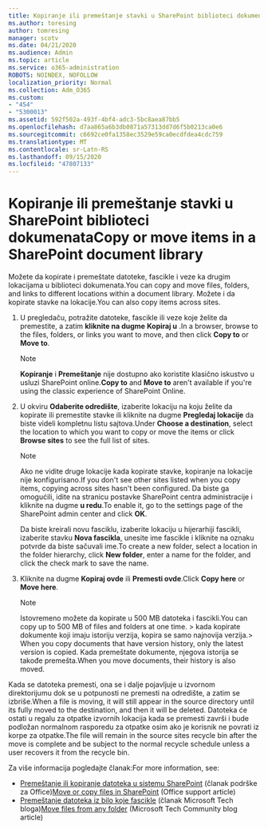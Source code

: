 ```yaml
---
title: Kopiranje ili premeštanje stavki u SharePoint biblioteci dokumenata
ms.author: toresing
author: tomresing
manager: scotv
ms.date: 04/21/2020
ms.audience: Admin
ms.topic: article
ms.service: o365-administration
ROBOTS: NOINDEX, NOFOLLOW
localization_priority: Normal
ms.collection: Adm_O365
ms.custom:
- "454"
- "5300013"
ms.assetid: 592f502a-493f-4bf4-adc3-5bc8aea87bb5
ms.openlocfilehash: d7aa865a6b3db0871a57313dd7d6f5b0213ca0e6
ms.sourcegitcommit: c6692ce0fa1358ec3529e59ca0ecdfdea4cdc759
ms.translationtype: MT
ms.contentlocale: sr-Latn-RS
ms.lasthandoff: 09/15/2020
ms.locfileid: "47807133"
---
```

# <a name="copy-or-move-items-in-a-sharepoint-document-library"></a><span data-ttu-id="4760e-102">Kopiranje ili premeštanje stavki u SharePoint biblioteci dokumenata</span><span class="sxs-lookup"><span data-stu-id="4760e-102">Copy or move items in a SharePoint document library</span></span>

<span data-ttu-id="4760e-103">Možete da kopirate i premeštate datoteke, fascikle i veze ka drugim lokacijama u biblioteci dokumenata.</span><span class="sxs-lookup"><span data-stu-id="4760e-103">You can copy and move files, folders, and links to different locations within a document library.</span></span> <span data-ttu-id="4760e-104">Možete i da kopirate stavke na lokacije.</span><span class="sxs-lookup"><span data-stu-id="4760e-104">You can also copy items across sites.</span></span> 
  
1. <span data-ttu-id="4760e-105">U pregledaču, potražite datoteke, fascikle ili veze koje želite da premestite, a zatim **kliknite na dugme** **Kopiraj u** .</span><span class="sxs-lookup"><span data-stu-id="4760e-105">In a browser, browse to the files, folders, or links you want to move, and then click **Copy to** or **Move to**.</span></span>

    > [!NOTE]
    > <span data-ttu-id="4760e-106">**Kopiranje** i **Premeštanje** nije dostupno ako koristite klasično iskustvo u usluzi SharePoint online.</span><span class="sxs-lookup"><span data-stu-id="4760e-106">**Copy to** and **Move to** aren't available if you're using the classic experience of SharePoint Online.</span></span>
  
2. <span data-ttu-id="4760e-107">U okviru **Odaberite odredište**, izaberite lokaciju na koju želite da kopirate ili premestite stavke ili kliknite na dugme **Pregledaj lokacije** da biste videli kompletnu listu sajtova.</span><span class="sxs-lookup"><span data-stu-id="4760e-107">Under **Choose a destination**, select the location to which you want to copy or move the items or click **Browse sites** to see the full list of sites.</span></span>

    > [!NOTE]
    > <span data-ttu-id="4760e-108">Ako ne vidite druge lokacije kada kopirate stavke, kopiranje na lokacije nije konfigurisano.</span><span class="sxs-lookup"><span data-stu-id="4760e-108">If you don't see other sites listed when you copy items, copying across sites hasn't been configured.</span></span> <span data-ttu-id="4760e-109">Da biste ga omogućili, idite na stranicu postavke SharePoint centra administracije i kliknite na dugme **u redu**.</span><span class="sxs-lookup"><span data-stu-id="4760e-109">To enable it, go to the settings page of the SharePoint admin center and click **OK**.</span></span>
  
    <span data-ttu-id="4760e-110">Da biste kreirali novu fasciklu, izaberite lokaciju u hijerarhiji fascikli, izaberite stavku **Nova fascikla**, unesite ime fascikle i kliknite na oznaku potvrde da biste sačuvali ime.</span><span class="sxs-lookup"><span data-stu-id="4760e-110">To create a new folder, select a location in the folder hierarchy, click **New folder**, enter a name for the folder, and click the check mark to save the name.</span></span>

3. <span data-ttu-id="4760e-111">Kliknite na dugme **Kopiraj ovde** ili **Premesti ovde**.</span><span class="sxs-lookup"><span data-stu-id="4760e-111">Click **Copy here** or **Move here**.</span></span>

    > [!NOTE]
    > <span data-ttu-id="4760e-112">Istovremeno možete da kopirate u 500 MB datoteka i fascikli.</span><span class="sxs-lookup"><span data-stu-id="4760e-112">You can copy up to 500 MB of files and folders at one time.</span></span> <span data-ttu-id="4760e-113">> kada kopirate dokumente koji imaju istoriju verzija, kopira se samo najnovija verzija.</span><span class="sxs-lookup"><span data-stu-id="4760e-113">>  When you copy documents that have version history, only the latest version is copied.</span></span> <span data-ttu-id="4760e-114">Kada premeštate dokumente, njegova istorija se takođe premešta.</span><span class="sxs-lookup"><span data-stu-id="4760e-114">When you move documents, their history is also moved.</span></span>
  
 <span data-ttu-id="4760e-115">Kada se datoteka premesti, ona se i dalje pojavljuje u izvornom direktorijumu dok se u potpunosti ne premesti na odredište, a zatim se izbriše.</span><span class="sxs-lookup"><span data-stu-id="4760e-115">When a file is moving, it will still appear in the source directory until its fully moved to the destination, and then it will be deleted.</span></span> <span data-ttu-id="4760e-116">Datoteka će ostati u regalu za otpatke izvornih lokacija kada se premesti završi i bude podložan normalnom rasporedu za otpatke osim ako je korisnik ne povrati iz korpe za otpatke.</span><span class="sxs-lookup"><span data-stu-id="4760e-116">The file will remain in the source sites recycle bin after the move is complete and be subject to the normal recycle schedule unless a user recovers it from the recycle bin.</span></span>

<span data-ttu-id="4760e-117">Za više informacija pogledajte članak:</span><span class="sxs-lookup"><span data-stu-id="4760e-117">For more information, see:</span></span>

 - <span data-ttu-id="4760e-118">[Premeštanje ili kopiranje datoteka u sistemu SharePoint](https://support.office.com/article/move-or-copy-files-in-sharepoint-00e2f483-4df3-46be-a861-1f5f0c1a87bc) (članak podrške za Office)</span><span class="sxs-lookup"><span data-stu-id="4760e-118">[Move or copy files in SharePoint](https://support.office.com/article/move-or-copy-files-in-sharepoint-00e2f483-4df3-46be-a861-1f5f0c1a87bc) (Office support article)</span></span>
 - <span data-ttu-id="4760e-119">[Premeštanje datoteka iz bilo koje fascikle](https://techcommunity.microsoft.com/t5/Microsoft-SharePoint-Blog/Now-move-files-anywhere-in-Office-365-SharePoint-and-OneDrive/ba-p/146973) (članak Microsoft Tech bloga)</span><span class="sxs-lookup"><span data-stu-id="4760e-119">[Move files from any folder](https://techcommunity.microsoft.com/t5/Microsoft-SharePoint-Blog/Now-move-files-anywhere-in-Office-365-SharePoint-and-OneDrive/ba-p/146973) (Microsoft Tech Community blog article)</span></span>  